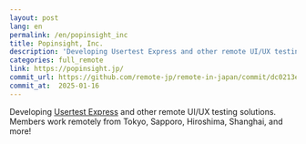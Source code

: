 ```yaml
---
layout: post
lang: en
permalink: /en/popinsight_inc
title: Popinsight, Inc.
description: 'Developing Usertest Express and other remote UI/UX testing solutions. Members work remotely from Tokyo, Sapporo, Hiroshima, Shanghai, and more!'
categories: full_remote
link: https://popinsight.jp/
commit_url: https://github.com/remote-jp/remote-in-japan/commit/dc0213e5d3bf547e1dd7b4da3b612a689016ef3e
commit_at:  2025-01-16
---
```


<p>Developing <a href="https://usertesting.jp/express">Usertest Express</a> and other remote UI/UX testing solutions. Members work remotely from Tokyo, Sapporo, Hiroshima, Shanghai, and more!</p>
